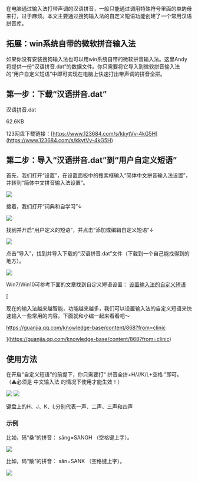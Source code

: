 在电脑通过输入法打带声调的汉语拼音，一般只能通过调用特殊符号里面的单韵母来打，过于麻烦。本文主要通过搜狗输入法的自定义短语功能创建了一个常用汉语拼音库。  

## 拓展：win系统自带的微软拼音输入法

如果你没有安装搜狗输入法也可以用win系统自带的微软拼音输入法。这里Andy将提供一份“汉语拼音.dat”的数据文件。你只需要将它导入到微软拼音输入法的“用户自定义短语”中即可实现在电脑上快速打出带声调的拼音全拼。  

## 第一步：下载“汉语拼音.dat”

汉语拼音.dat

62.6KB

123网盘下载链接：[https://www.123684.com/s/kkytVv-4kG5H](https://www.123684.com/s/kkytVv-4kG5H)

  

## 第二步：导入“汉语拼音.dat”到“用户自定义短语”

首先，我们打开“设置”，在设置面板中的搜索框输入“简体中文拼音输入法设置”，并转到“简体中文拼音输入法设置”。  

![](https://tc-cdn.flowus.cn/oss/dd4756ff-b90d-49e3-8627-de89f688c5af/image.png?time=1751858100&token=496817b6b28d6791510ffe28eb719f60638811b12509c5ff2b89205869e4514c&role=sharePaid)

接着，我们打开“词典和自学习”↓  

![](https://tc-cdn.flowus.cn/oss/8d5e8884-e686-402c-ba87-c578ddbdf011/image.png?time=1751858100&token=1ce72541dd3ecec9a35d0758b38b14bb758a38d0ce4c3adec55d0b8a20830530&role=sharePaid)

找到并开启“用户定义的短语”，并点击“添加或编辑自定义短语”↓  

![](https://tc-cdn.flowus.cn/oss/41de2faa-d933-4247-b70a-cccdac8df636/image.png?time=1751858100&token=55bea192c77a682a7f23a7f6dcd39a85b6b68cd96305f9aedb7b969d23630d4b&role=sharePaid)

点击“导入”，找到并导入下载的“汉语拼音.dat”文件（下载到一个自己能找得到的地方）。  

![](https://tc-cdn.flowus.cn/oss/e68d0b10-fb93-4f6f-89ef-fb06d27d75a3/image.png?time=1751858100&token=5fb2c7e95ef685f3e4e62c58857d997ba3ab3bd5f726881fda01033fd4fc11c7&role=sharePaid)

Win7/Win10可参考下面的文章找到自定义短语设置：  [设置输入法的自定义短语](https://guanjia.qq.com/knowledge-base/content/868?from=clinic)

[

现在的输入法越来越智能，功能越来越多，我们可以设置输入法的自定义短语来快速输入一些常用的内容。下面就和小编一起来看看吧～

https://guanjia.qq.com/knowledge-base/content/868?from=clinic

](https://guanjia.qq.com/knowledge-base/content/868?from=clinic)

## 使用方法

在开启“自定义短语”的前提下，你只需要打“ 拼音全拼+H/J/K/L+空格 ”即可。 （⚠必须是 中文输入法 的情况下使用才能生效！）  

![](https://tc-cdn.flowus.cn/oss/21290ce1-3a05-403e-966a-898743d4b493/image.png?time=1751858100&token=19e28a1c19c88ff1ff576857c0235c33e9b18530916673bfa157508749f2aa68&role=sharePaid) ![](https://tc-cdn.flowus.cn/oss/879fd24b-7033-4c74-a11a-719a83443cb8/image.png?time=1751858100&token=6264d186d0c820577d73b09b9e380a8df2538bd72673ae0ac9a4947f83788609&role=sharePaid)

键盘上的H、J、K、L分别代表一声、二声、三声和四声  

### 示例

比如，码“桑”的拼音： sāng=SANGH （空格键上字）。  

![](https://tc-cdn.flowus.cn/oss/e21d297f-cd47-46a7-a1c5-69cd3b5fe9ba/image.png?time=1751858100&token=301c850c440d1e028021ff4bc2735f8fc70d3708e07f7bbd491e9fc69b2c9506&role=sharePaid)

比如，码“散”的拼音： sǎn=SANK （空格键上字）。  

![](https://tc-cdn.flowus.cn/oss/6a251d54-e314-4d5c-b3a0-eea8b860227f/image.png?time=1751858100&token=e0c62a9d3099357d803d2f568006ea42bf345923f05465e8d1aaf42d5e5d435b&role=sharePaid)
